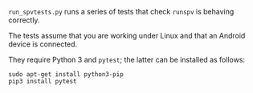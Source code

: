 `run_spvtests.py` runs a series of tests that check `runspv` is behaving
correctly.

The tests assume that you are working under Linux and that an Android device is connected.

They require Python 3 and `pytest`; the latter can be installed as follows:

```
sudo apt-get install python3-pip
pip3 install pytest
```
